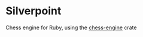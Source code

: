 # Silverpoint

Chess engine for Ruby, using the [chess-engine](https://crates.io/crates/chess-engine) crate
